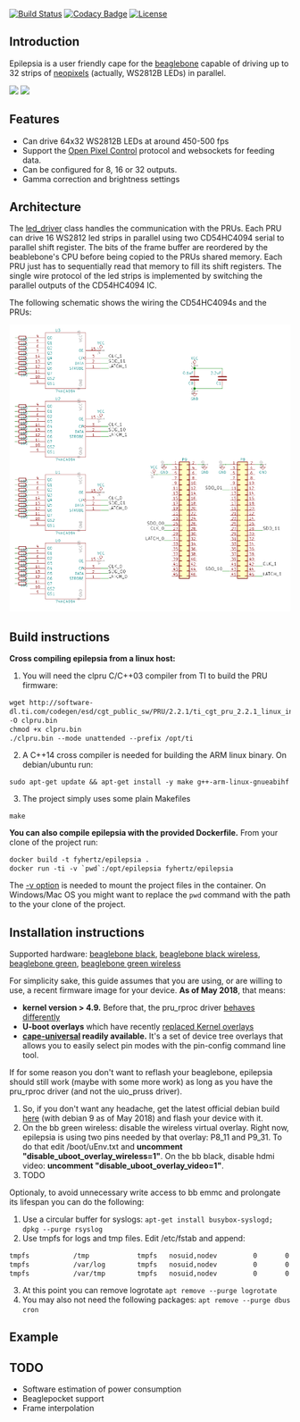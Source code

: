 [![Build Status](https://travis-ci.com/fyhertz/epilepsia.svg?branch=master)](https://travis-ci.com/fyhertz/epilepsia) [![Codacy Badge](https://api.codacy.com/project/badge/Grade/669e6cb97e7744f1b05ce66e085c8596)](https://www.codacy.com/app/fyhertz/epilepsia?utm_source=github.com&amp;utm_medium=referral&amp;utm_content=fyhertz/epilepsia&amp;utm_campaign=Badge_Grade) [![License](https://img.shields.io/badge/License-Apache%202.0-blue.svg)](https://opensource.org/licenses/Apache-2.0)

## Introduction

Epilepsia is a user friendly cape for the [beaglebone](https://beagleboard.org/black) capable of driving up to 32 strips of [neopixels](https://learn.adafruit.com/adafruit-neopixel-uberguide) (actually, WS2812B LEDs) in parallel.

![](http://guigui.us/epilepsia/gifs/demo2.gif)
![](http://guigui.us/epilepsia/gifs/demo1.gif)

## Features

 * Can drive 64x32 WS2812B LEDs at around 450-500 fps
 * Support the [Open Pixel Control](http://openpixelcontrol.org/) protocol and websockets for feeding data.
 * Can be configured for 8, 16 or 32 outputs.
 * Gamma correction and brightness settings

## Architecture

The [led_driver](https://github.com/fyhertz/epilepsia/blob/master/arm/leddriver.cpp) class handles the communication with the PRUs. Each PRU can drive 16 WS2812 led strips in parallel using two CD54HC4094 serial to parallel shift register. The bits of the frame buffer are reordered by the beablebone's CPU before being copied to the PRUs shared memory. Each PRU just has to sequentially read that memory to fill its shift registers. The single wire protocol of the led strips is implemented by switching the parallel outputs of the CD54HC4094 IC.

The following schematic shows the wiring the CD54HC4094s and the PRUs:

![Schematic](https://raw.githubusercontent.com/fyhertz/epilepsia/master/schematics/schematic.png)

## Build instructions

**Cross compiling epilepsia from a linux host:**

1. You will need the clpru C/C++03 compiler from TI to build the PRU firmware:
```
wget http://software-dl.ti.com/codegen/esd/cgt_public_sw/PRU/2.2.1/ti_cgt_pru_2.2.1_linux_installer_x86.bin -O clpru.bin
chmod +x clpru.bin
./clpru.bin --mode unattended --prefix /opt/ti
```

2. A C++14 cross compiler is needed for building the ARM linux binary. On debian/ubuntu run:
```
sudo apt-get update && apt-get install -y make g++-arm-linux-gnueabihf
```

3. The project simply uses some plain Makefiles
```
make
```

**You can also compile epilepsia with the provided Dockerfile.** From your clone of the project run:
```
docker build -t fyhertz/epilepsia .
docker run -ti -v `pwd`:/opt/epilepsia fyhertz/epilepsia
```

The [-v option](https://docs.docker.com/storage/volumes/) is needed to mount the project files in the container. On Windows/Mac OS you might want to replace the `pwd` command with the path to the your clone of the project.

## Installation instructions

Supported hardware: [beaglebone black](https://beagleboard.org/black), [beaglebone black wireless](https://beagleboard.org/black-wireless), [beaglebone green](https://beagleboard.org/green), [beaglebone green wireless](https://beagleboard.org/green-wireless)

For simplicity sake, this guide assumes that you are using, or are willing to use, a recent firmware image for your device. **As of May 2018**, that means: 
 - **kernel version > 4.9.** Before that, the pru_rproc driver [behaves differently](https://groups.google.com/d/msg/beagleboard/4P9NdglojBo/qqizuGCZAQAJ)
 - **U-boot overlays** which have recently [replaced Kernel overlays](https://groups.google.com/d/msg/beagleboard/P_Y5yjJyuu4/yaZfkXfAAgAJ)
 - **[cape-universal](https://github.com/cdsteinkuehler/beaglebone-universal-io) readily available.** It's a set of device tree overlays that allows you to easily select pin modes with the pin-config command line tool.
 
 If for some reason you don't want to reflash your beaglebone, epilepsia should still work (maybe with some more work) as long as you have the pru_rproc driver (and not the uio_pruss driver).

1. So, if you don't want any headache, get the latest official debian build [here](https://beagleboard.org/latest-images) (with debian 9 as of May 2018) and flash your device with it.
2. On the bb green wireless: disable the wireless virtual overlay. Right now, epilepsia is using two pins needed by that overlay: P8_11 and P9_31. To do that edit /boot/uEnv.txt and **uncomment "disable_uboot_overlay_wireless=1"**. On the bb black, disable hdmi video: **uncomment "disable_uboot_overlay_video=1"**.
3. TODO

Optionaly, to avoid unnecessary write access to bb emmc and prolongate its lifespan you can do the following:

1. Use a circular buffer for syslogs: `apt-get install busybox-syslogd; dpkg --purge rsyslog`
2. Use tmpfs for logs and tmp files. Edit /etc/fstab and append:
```
tmpfs           /tmp            tmpfs   nosuid,nodev         0       0
tmpfs           /var/log        tmpfs   nosuid,nodev         0       0
tmpfs           /var/tmp        tmpfs   nosuid,nodev         0       0
```
3. At this point you can remove logrotate `apt remove --purge logrotate`
4. You may also not need the following packages: `apt remove --purge dbus cron`

## Example
 
## TODO

 * Software estimation of power consumption
 * Beaglepocket support
 * Frame interpolation
